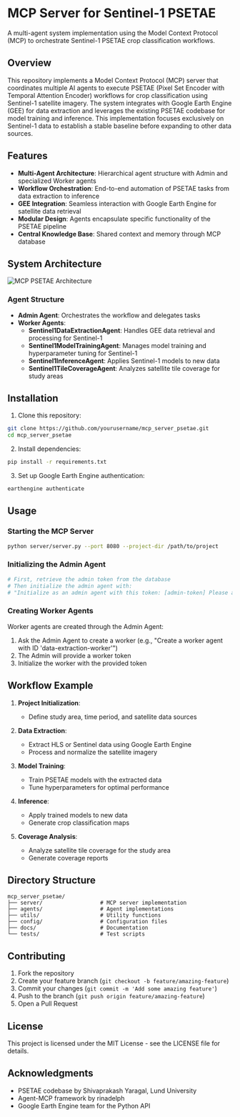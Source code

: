 # MCP Server for Sentinel-1 PSETAE

A multi-agent system implementation using the Model Context Protocol (MCP) to orchestrate Sentinel-1 PSETAE crop classification workflows.

## Overview

This repository implements a Model Context Protocol (MCP) server that coordinates multiple AI agents to execute PSETAE (Pixel Set Encoder with Temporal Attention Encoder) workflows for crop classification using Sentinel-1 satellite imagery. The system integrates with Google Earth Engine (GEE) for data extraction and leverages the existing PSETAE codebase for model training and inference. This implementation focuses exclusively on Sentinel-1 data to establish a stable baseline before expanding to other data sources.

## Features

- **Multi-Agent Architecture**: Hierarchical agent structure with Admin and specialized Worker agents
- **Workflow Orchestration**: End-to-end automation of PSETAE tasks from data extraction to inference
- **GEE Integration**: Seamless interaction with Google Earth Engine for satellite data retrieval
- **Modular Design**: Agents encapsulate specific functionality of the PSETAE pipeline
- **Central Knowledge Base**: Shared context and memory through MCP database

## System Architecture

![MCP PSETAE Architecture](docs/images/architecture.png)

### Agent Structure

- **Admin Agent**: Orchestrates the workflow and delegates tasks
- **Worker Agents**:
  - **Sentinel1DataExtractionAgent**: Handles GEE data retrieval and processing for Sentinel-1
  - **Sentinel1ModelTrainingAgent**: Manages model training and hyperparameter tuning for Sentinel-1
  - **Sentinel1InferenceAgent**: Applies Sentinel-1 models to new data
  - **Sentinel1TileCoverageAgent**: Analyzes satellite tile coverage for study areas

## Installation

1. Clone this repository:
```bash
git clone https://github.com/yourusername/mcp_server_psetae.git
cd mcp_server_psetae
```

2. Install dependencies:
```bash
pip install -r requirements.txt
```

3. Set up Google Earth Engine authentication:
```bash
earthengine authenticate
```

## Usage

### Starting the MCP Server

```bash
python server/server.py --port 8080 --project-dir /path/to/project
```

### Initializing the Admin Agent

```bash
# First, retrieve the admin token from the database
# Then initialize the admin agent with:
# "Initialize as an admin agent with this token: [admin-token] Please add the MCD.md file to the project context. Don't summarize it."
```

### Creating Worker Agents

Worker agents are created through the Admin Agent:

1. Ask the Admin Agent to create a worker (e.g., "Create a worker agent with ID 'data-extraction-worker'")
2. The Admin will provide a worker token
3. Initialize the worker with the provided token

## Workflow Example

1. **Project Initialization**:
   - Define study area, time period, and satellite data sources

2. **Data Extraction**:
   - Extract HLS or Sentinel data using Google Earth Engine
   - Process and normalize the satellite imagery

3. **Model Training**:
   - Train PSETAE models with the extracted data
   - Tune hyperparameters for optimal performance

4. **Inference**:
   - Apply trained models to new data
   - Generate crop classification maps

5. **Coverage Analysis**:
   - Analyze satellite tile coverage for the study area
   - Generate coverage reports

## Directory Structure

```
mcp_server_psetae/
├── server/                  # MCP server implementation
├── agents/                  # Agent implementations
├── utils/                   # Utility functions
├── config/                  # Configuration files
├── docs/                    # Documentation
└── tests/                   # Test scripts
```

## Contributing

1. Fork the repository
2. Create your feature branch (`git checkout -b feature/amazing-feature`)
3. Commit your changes (`git commit -m 'Add some amazing feature'`)
4. Push to the branch (`git push origin feature/amazing-feature`)
5. Open a Pull Request

## License

This project is licensed under the MIT License - see the LICENSE file for details.

## Acknowledgments

- PSETAE codebase by Shivaprakash Yaragal, Lund University
- Agent-MCP framework by rinadelph
- Google Earth Engine team for the Python API
